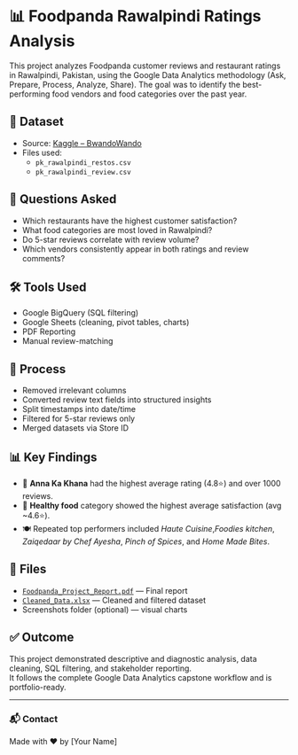# 📊 Foodpanda Rawalpindi Ratings Analysis

This project analyzes Foodpanda customer reviews and restaurant ratings in Rawalpindi, Pakistan, using the Google Data Analytics methodology (Ask, Prepare, Process, Analyze, Share). The goal was to identify the best-performing food vendors and food categories over the past year.

## 📁 Dataset

- Source: [Kaggle – BwandoWando](https://doi.org/10.34740/kaggle/ds/4683556)
- Files used:
  - `pk_rawalpindi_restos.csv`
  - `pk_rawalpindi_review.csv`

## 🧠 Questions Asked

- Which restaurants have the highest customer satisfaction?
- What food categories are most loved in Rawalpindi?
- Do 5-star reviews correlate with review volume?
- Which vendors consistently appear in both ratings and review comments?

## 🛠 Tools Used

- Google BigQuery (SQL filtering)
- Google Sheets (cleaning, pivot tables, charts)
- PDF Reporting
- Manual review-matching

## 🧼 Process

- Removed irrelevant columns
- Converted review text fields into structured insights
- Split timestamps into date/time
- Filtered for 5-star reviews only
- Merged datasets via Store ID

## 📊 Key Findings

- 🥇 **Anna Ka Khana** had the highest average rating (4.8⭐) and over 1000 reviews.
- 🥗 **Healthy food** category showed the highest average satisfaction (avg ~4.6⭐).
- 🍽️ Repeated top performers included *Haute Cuisine*,*Foodies kitchen*, *Zaiqedaar by Chef Ayesha*, *Pinch of Spices*, and *Home Made Bites*.

## 📄 Files

- [`Foodpanda_Project_Report.pdf`](./Foodpanda_Project_Report.pdf) — Final report
- [`Cleaned_Data.xlsx`](./Cleaned_Data.xlsx) — Cleaned and filtered dataset
- Screenshots folder (optional) — visual charts

## ✅ Outcome

This project demonstrated descriptive and diagnostic analysis, data cleaning, SQL filtering, and stakeholder reporting.  
It follows the complete Google Data Analytics capstone workflow and is portfolio-ready.

---

### 📬 Contact

Made with ❤️ by [Your Name]
